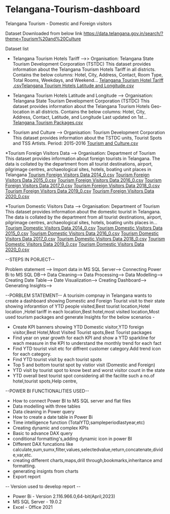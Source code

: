 # Telangana-Tourism-dashboard
Telangana Tourism - Domestic and Foreign visitors

Dataset Downloaded from below link 
https://data.telangana.gov.in/search/?theme=Tourism%20and%20Culture

Dataset list

* Telangana Tourism Hotels Tariff
-->> Organisation: Telangana State Tourism Development Corporation (TSTDC) This dataset provides information about the Telangana Tourism Hotels Tariff in all districts. Contains the below columns: Hotel, City, Address, Contact, Room Type, Total Rooms, Weekdays, and Weekend...
[Telangana Tourism Hotel Tariff .csv](https://github.com/shemmozhipandian/Telangana-Tourism-dashboard/files/11474442/Telangana.Tourism.Hotel.Tariff.csv)[Telangana Tourism Hotels Latitude and Longitude.csv](https://github.com/shemmozhipandian/Telangana-Tourism-dashboard/files/11474444/Telangana.Tourism.Hotels.Latitude.and.Longitude.csv)

* Telangana Tourism Hotels Latitude and Longitude
--> Organisation: Telangana State Tourism Development Corporation (TSTDC) This dataset provides information about the Telangana Tourism Hotels Geo-location in all districts. Contains the below columns: Hotel, City, Address, Contact, Latitude, and Longitude Last updated on 1st...
[Telangana Tourism Packages.csv](https://github.com/shemmozhipandian/Telangana-Tourism-dashboard/files/11474445/Telangana.Tourism.Packages.csv)

* Tourism and Culture
--> Organisation: Tourism Development Corporation This dataset provides information about the TSTDC units, Tourist Spots and TSS Artists. Period: 2015-2016
[Tourism and Culture.csv](https://github.com/shemmozhipandian/Telangana-Tourism-dashboard/files/11474446/Tourism.and.Culture.csv)

*Tourism Foreign Visitors Data
--> Organisation: Department of Tourism This dataset provides information about foreign tourists in Telangana. The data is collated by the department from all tourist destinations, airport, pilgrimage centres, archaeological sites, hotels, boating unit places in Telangana
[Tourism Foreign Visitors Data 2014_0.csv](https://github.com/shemmozhipandian/Telangana-Tourism-dashboard/files/11474447/Tourism.Foreign.Visitors.Data.2014_0.csv)
[Tourism Foreign Visitors Data 2015_0.csv](https://github.com/shemmozhipandian/Telangana-Tourism-dashboard/files/11474448/Tourism.Foreign.Visitors.Data.2015_0.csv)
[Tourism Foreign Visitors Data 2016_0.csv](https://github.com/shemmozhipandian/Telangana-Tourism-dashboard/files/11474449/Tourism.Foreign.Visitors.Data.2016_0.csv)
[Tourism Foreign Visitors Data 2017_0.csv](https://github.com/shemmozhipandian/Telangana-Tourism-dashboard/files/11474450/Tourism.Foreign.Visitors.Data.2017_0.csv)
[Tourism Foreign Visitors Data 2018_0.csv](https://github.com/shemmozhipandian/Telangana-Tourism-dashboard/files/11474451/Tourism.Foreign.Visitors.Data.2018_0.csv)
[Tourism Foreign Visitors Data 2019_0.csv](https://github.com/shemmozhipandian/Telangana-Tourism-dashboard/files/11474452/Tourism.Foreign.Visitors.Data.2019_0.csv)
[Tourism Foreign Visitors Data 2020_0.csv](https://github.com/shemmozhipandian/Telangana-Tourism-dashboard/files/11474454/Tourism.Foreign.Visitors.Data.2020_0.csv)

*Tourism Domestic Visitors Data
--> Organisation: Department of Tourism This dataset provides information about the domestic tourist in Telangana. The data is collated by the department from all tourist destinations, airport, pilgrimage centres, archaeological sites, hotels, boating units places in...
[Tourism Domestic Visitors Data 2014_0.csv](https://github.com/shemmozhipandian/Telangana-Tourism-dashboard/files/11474819/Tourism.Domestic.Visitors.Data.2014_0.csv)
[Tourism Domestic Visitors Data 2015_0.csv](https://github.com/shemmozhipandian/Telangana-Tourism-dashboard/files/11474820/Tourism.Domestic.Visitors.Data.2015_0.csv)
[Tourism Domestic Visitors Data 2016_0.csv](https://github.com/shemmozhipandian/Telangana-Tourism-dashboard/files/11474821/Tourism.Domestic.Visitors.Data.2016_0.csv)
[Tourism Domestic Visitors Data 2017_0.csv](https://github.com/shemmozhipandian/Telangana-Tourism-dashboard/files/11474822/Tourism.Domestic.Visitors.Data.2017_0.csv)
[Tourism Domestic Visitors Data 2018_0.csv](https://github.com/shemmozhipandian/Telangana-Tourism-dashboard/files/11474823/Tourism.Domestic.Visitors.Data.2018_0.csv)
[Tourism Domestic Visitors Data 2019_0.csv](https://github.com/shemmozhipandian/Telangana-Tourism-dashboard/files/11474824/Tourism.Domestic.Visitors.Data.2019_0.csv)
[Tourism Domestic Visitors Data 2020_0.csv](https://github.com/shemmozhipandian/Telangana-Tourism-dashboard/files/11474825/Tourism.Domestic.Visitors.Data.2020_0.csv)


--STEPS IN PORJECT--

Problem statement -->
Import data in MS SQL Server-->
Connecting Power Bi to MS SQL DB-->
Data Cleaning-->
Data Processing-->
Data Modelling-->
Creating Date Table-->
Date Visualization-->
Creating Dashboard-->
Generating Insights-->

--PORBLEM STATEMENT--
A tourisim compnay in Telangana wants to create a dashboard showing Domestic and Foreign Tourist visit to their state showing inforamtion of YTD people visited,Best tourist location,Hotel location ,Hotel tariff in each location,Best hotel,most visited location,Most used tourism packages and generate Insights for the below scenarios -
* Create KPI banners showing YTD Domestic visitor,YTD foreign visitor,Best Hotel,Most Visited Tourist spots,Best Tourist packages
* Find year on year growth for each KPI and show a YTD sparkline for wach measure in the KPI to understand the monthly trend for each fact
* Find YTD tourist visit etc for diffrent customer category.Add trend icon for each category.
* Find YTD tourist visit by each tourist spots
* Top 5 and bottom tourist spot by vistior visit (Domestic and Foreign)
* YTD visit by tourist spot to know best and worst visitor count in the state
* YTD overall best tourist spot considering all the facilite such a no.of hotel,tourist spots,Help centre,

--POWER BI FUNCTIONALITIES USED--
* How to connect Power BI to MS SQL server and flat files
* Data modelling with three tables
* Data cleaning in Power query
* How to create a date table in Power Bi
* Time intelligence function (TotalYTD,sampleperiodlastyear,etc)
* Creating dynamic and complex KPIs
* Basic to advance DAX query
* conditional formatting's,adding dynamic icon in power BI
* Different DAX funcations like calculate,sum,sumx,filter,values,selectedvalue,return,concatenate,divide,var,etc.
* creating different charts,maps,drill through,bookmarks,inheritance amd formatting.
* generating insignts from charts
* Export report

-- Version used to develop report --
* Power Bi - Version 2.116.966.0,64-bit(April,2023)
* MS SQL Server - 19.0.2
* Excel - Office 2021



